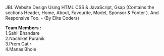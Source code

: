JBL Website Design Using HTML CSS & JavaScript, Gsap (Contains the sections Header, Home, About, Favourite, Model, Sponsor & Footer ). And Responsive Too. - (By Elite Coders)

<b>Team Members : </b><br>
1.Sahil Bhandare<br>
2.Nachiket Puranik<br>
3.Prem Gatir<br>
4.Manas Bhole
